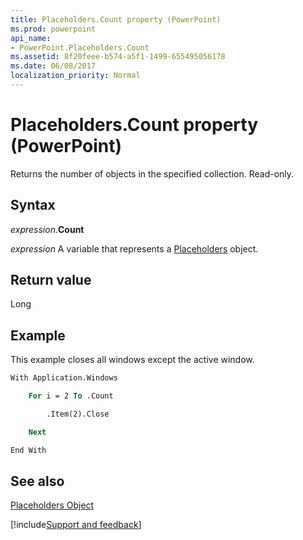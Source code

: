 ```yaml
---
title: Placeholders.Count property (PowerPoint)
ms.prod: powerpoint
api_name:
- PowerPoint.Placeholders.Count
ms.assetid: 8f20feee-b574-a5f1-1499-655495056178
ms.date: 06/08/2017
localization_priority: Normal
---
```



# Placeholders.Count property (PowerPoint)

Returns the number of objects in the specified collection. Read-only.


## Syntax

_expression_.**Count**

_expression_ A variable that represents a [Placeholders](PowerPoint.Placeholders.md) object.


## Return value

Long


## Example

This example closes all windows except the active window.


```vb
With Application.Windows

    For i = 2 To .Count

        .Item(2).Close

    Next

End With
```


## See also


[Placeholders Object](PowerPoint.Placeholders.md)

[!include[Support and feedback](~/includes/feedback-boilerplate.md)]
